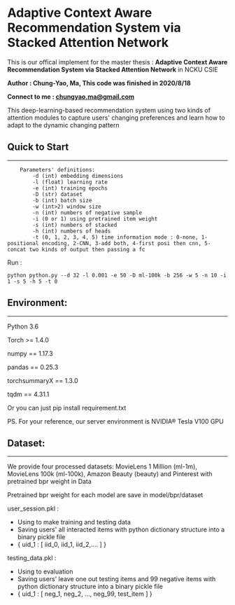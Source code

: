 # Adaptive Context Aware Recommendation System via Stacked Attention Network
This is our offical implement for the master thesis :
**Adaptive Context Aware Recommendation System via Stacked Attention Network**
in NCKU CSIE

**Author : Chung-Yao, Ma, This code was finished in 2020/8/18** 

**Connect to me : chungyao.ma@gmail.com**

This deep-learning-based recommendation system using two kinds of attention modules to capture users' changing preferences and learn how to adapt to the dynamic changing pattern

## Quick to Start
---
```
    Parameters' definitions:
        -d (int) embedding dimensions
        -l (float) learning rate
        -e (int) training epochs
        -D (str) dataset
        -b (int) batch size
        -w (int>2) window size
        -n (int) numbers of negative sample
        -i (0 or 1) using pretrained item weight
        -s (int) numbers of stacked
        -h (int) numbers of heads
        -t (0, 1, 2, 3, 4, 5) time information mode : 0-none, 1-positional encoding, 2-CNN, 3-add both, 4-first posi then cnn, 5-concat two kinds of output then passing a fc
```

Run : 
```shell
python python.py --d 32 -l 0.001 -e 50 -D ml-100k -b 256 -w 5 -n 10 -i 1 -s 5 -h 5 -t 0
```

## Environment:
---
Python 3.6

Torch >= 1.4.0

numpy == 1.17.3

pandas == 0.25.3

torchsummaryX == 1.3.0

tqdm == 4.31.1

Or you can just pip install requirement.txt


PS. For your reference, our server environment is NVIDIA® Tesla V100 GPU


## Dataset:
---
We provide four processed datasets: MovieLens 1 Million (ml-1m), MovieLens 100k (ml-100k), Amazon Beauty (beauty) and Pinterest with pretrained bpr weight in Data

Pretrained bpr weight for each model are save in model/bpr/dataset

user_session.pkl : 

- Using to make training and testing data
- Saving users' all interacted items with python dictionary structure into a binary pickle file
- { uid_1 : [ iid_0, iid_1, iid_2,.... ] }

testing_data.pkl : 

- Using to evaluation
- Saving users' leave one out testing items and 99 negative items with python dictionary structure into a binary pickle file
- { uid_1 : [ neg_1, neg_2, ..., neg_99, test_item ] }


